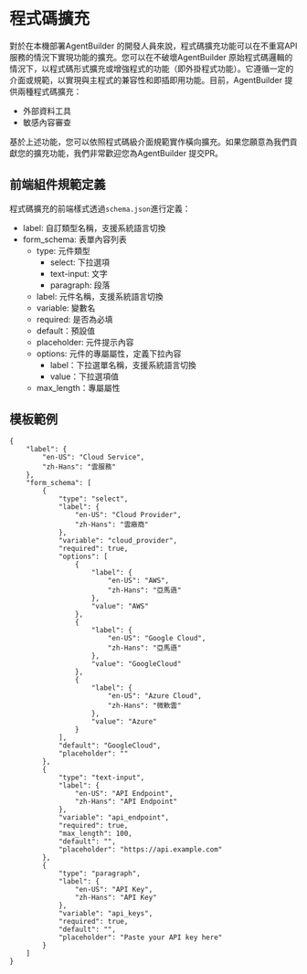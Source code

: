 # 程式碼擴充
對於在本機部署AgentBuilder 的開發人員來說，程式碼擴充功能可以在不重寫API 服務的情況下實現功能的擴充。您可以在不破壞AgentBuilder 原始程式碼邏輯的情況下，以程式碼形式擴充或增強程式的功能（即外掛程式功能）。它遵循一定的介面或規範，以實現與主程式的兼容性和即插即用功能。目前，AgentBuilder 提供兩種程式碼擴充：

- 外部資料工具
- 敏感內容審查

基於上述功能，您可以依照程式碼級介面規範實作橫向擴充。如果您願意為我們貢獻您的擴充功能，我們非常歡迎您為AgentBuilder 提交PR。

## 前端組件規範定義
程式碼擴充的前端樣式透過```schema.json```進行定義：
- label: 自訂類型名稱，支援系統語言切換
- form_schema: 表單內容列表
    - type: 元件類型
        - select: 下拉選項
        - text-input: 文字
        - paragraph: 段落
    - label: 元件名稱，支援系統語言切換
    - variable: 變數名
    - required: 是否為必填
    - default：預設值
    - placeholder: 元件提示內容
    - options: 元件的專屬屬性，定義下拉內容
        - label：下拉選單名稱，支援系統語言切換
        - value：下拉選項值
    - max_length：專屬屬性

## 模板範例
```
{
    "label": {
        "en-US": "Cloud Service",
        "zh-Hans": "雲服務"
    },
    "form_schema": [
        {
            "type": "select",
            "label": {
                "en-US": "Cloud Provider",
                "zh-Hans": "雲廠商"
            },
            "variable": "cloud_provider",
            "required": true,
            "options": [
                {
                    "label": {
                        "en-US": "AWS",
                        "zh-Hans": "亞馬遜"
                    },
                    "value": "AWS"
                },
                {
                    "label": {
                        "en-US": "Google Cloud",
                        "zh-Hans": "亞馬遜"
                    },
                    "value": "GoogleCloud"
                },
                {
                    "label": {
                        "en-US": "Azure Cloud",
                        "zh-Hans": "微軟雲"
                    },
                    "value": "Azure"
                }
            ],
            "default": "GoogleCloud",
            "placeholder": ""
        },
        {
            "type": "text-input",
            "label": {
                "en-US": "API Endpoint",
                "zh-Hans": "API Endpoint"
            },
            "variable": "api_endpoint",
            "required": true,
            "max_length": 100,
            "default": "",
            "placeholder": "https://api.example.com"
        },
        {
            "type": "paragraph",
            "label": {
                "en-US": "API Key",
                "zh-Hans": "API Key"
            },
            "variable": "api_keys",
            "required": true,
            "default": "",
            "placeholder": "Paste your API key here"
        }
    ]
}
```